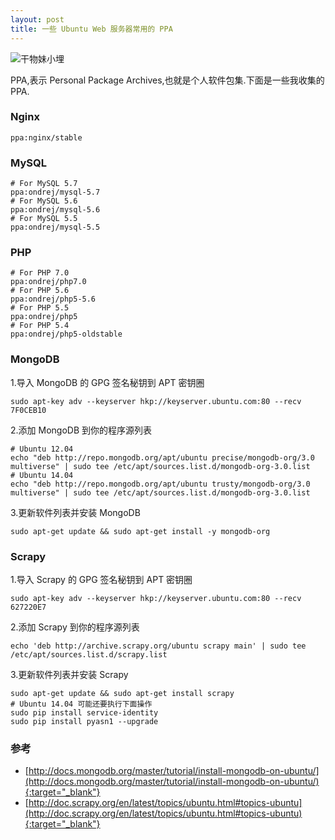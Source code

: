 ```yaml
---
layout: post
title: 一些 Ubuntu Web 服务器常用的 PPA
---
```


![干物妹小埋](http://ww3.sinaimg.cn/mw1024/6dc1b103gw1ewa7duqnfqj20i20b4wgk.jpg)

PPA,表示 Personal Package Archives,也就是个人软件包集.<!-- more -->下面是一些我收集的PPA.

### Nginx

    ppa:nginx/stable

### MySQL

    # For MySQL 5.7
    ppa:ondrej/mysql-5.7
    # For MySQL 5.6
    ppa:ondrej/mysql-5.6
    # For MySQL 5.5
    ppa:ondrej/mysql-5.5

### PHP

    # For PHP 7.0
    ppa:ondrej/php7.0
    # For PHP 5.6
    ppa:ondrej/php5-5.6
    # For PHP 5.5
    ppa:ondrej/php5
    # For PHP 5.4
    ppa:ondrej/php5-oldstable

### MongoDB

1.导入 MongoDB 的 GPG 签名秘钥到 APT 密钥圈

    sudo apt-key adv --keyserver hkp://keyserver.ubuntu.com:80 --recv 7F0CEB10

2.添加 MongoDB 到你的程序源列表

    # Ubuntu 12.04
    echo "deb http://repo.mongodb.org/apt/ubuntu precise/mongodb-org/3.0 multiverse" | sudo tee /etc/apt/sources.list.d/mongodb-org-3.0.list
    # Ubuntu 14.04
    echo "deb http://repo.mongodb.org/apt/ubuntu trusty/mongodb-org/3.0 multiverse" | sudo tee /etc/apt/sources.list.d/mongodb-org-3.0.list

3.更新软件列表并安装 MongoDB

    sudo apt-get update && sudo apt-get install -y mongodb-org

### Scrapy

1.导入 Scrapy 的 GPG 签名秘钥到 APT 密钥圈

    sudo apt-key adv --keyserver hkp://keyserver.ubuntu.com:80 --recv 627220E7

2.添加 Scrapy 到你的程序源列表

    echo 'deb http://archive.scrapy.org/ubuntu scrapy main' | sudo tee /etc/apt/sources.list.d/scrapy.list

3.更新软件列表并安装 Scrapy

    sudo apt-get update && sudo apt-get install scrapy
    # Ubuntu 14.04 可能还要执行下面操作
    sudo pip install service-identity
    sudo pip install pyasn1 --upgrade


### 参考

* [http://docs.mongodb.org/master/tutorial/install-mongodb-on-ubuntu/](http://docs.mongodb.org/master/tutorial/install-mongodb-on-ubuntu/){:target="_blank"}
* [http://doc.scrapy.org/en/latest/topics/ubuntu.html#topics-ubuntu](http://doc.scrapy.org/en/latest/topics/ubuntu.html#topics-ubuntu){:target="_blank"}
